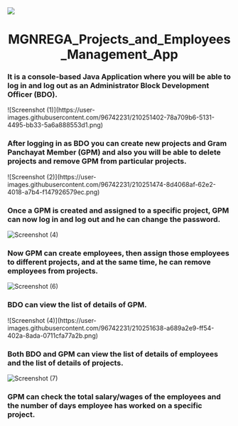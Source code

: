  <img align="center" src="https://imgs.search.brave.com/arM9IaczziIyJZYhj7DCDj5fI6x28DujFeEppt-8i00/rs:fit:1200:960:1/g:ce/aHR0cHM6Ly9hc3Nl/dHMuc2VudGluZWxh/c3NhbS5jb20vaC11/cGxvYWQvMjAyMS8w/Ny8xNy8yNDIyMTkt/bWducmVnYS53ZWJw"/>
<h1 align="center" >MGNREGA_Projects_and_Employees_Management_App</h1>


<h3 align="left" >It is a console-based Java Application where you will be able to log in and log out as an Administrator Block Development Officer (BDO).</h3>
![Screenshot (1)](https://user-images.githubusercontent.com/96742231/210251402-78a709b6-5131-4495-bb33-5a6a888553d1.png)


<h3 align="left" >After logging in as BDO you can create new projects and Gram Panchayat Member (GPM) and also you will be able to delete projects and remove GPM from particular projects.</h3>
![Screenshot (2)](https://user-images.githubusercontent.com/96742231/210251474-8d4068af-62e2-4018-a7b4-f147926579ec.png)


<h3 align="left" >Once a GPM is created and assigned to a specific project, GPM can now log in and log out and he can change the password.</h3>

![Screenshot (4)](https://user-images.githubusercontent.com/96742231/210251549-0b34c786-e488-4659-8783-38cf1eb4b967.png)

<h3 align="left" >Now GPM can create employees, then assign those employees to different projects, and at the same time, he can remove employees from projects.</h3>

![Screenshot (6)](https://user-images.githubusercontent.com/96742231/210251604-04f0d13c-9a74-436f-97ab-9aed6deefaf0.png)

<h3 align="left" >BDO can view the list of details of GPM.</h3>
![Screenshot (4)](https://user-images.githubusercontent.com/96742231/210251638-a689a2e9-ff54-402a-8ada-0711cfa77a2b.png)


<h3 align="left" >Both BDO and GPM can view the list of details of employees and the list of details of projects.</h3>


![Screenshot (7)](https://user-images.githubusercontent.com/96742231/210251661-710ebd4a-2aa7-4810-8535-4df8b3388464.png)

<h3 align="left" >GPM can check the total salary/wages of the employees and the number of days employee has worked on a specific project.</h3>
